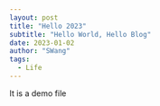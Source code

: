 ```yaml
---
layout: post
title: "Hello 2023"
subtitle: "Hello World, Hello Blog"
date: 2023-01-02
author: "SWang"
tags:
  - Life
---
```


It is a demo file
